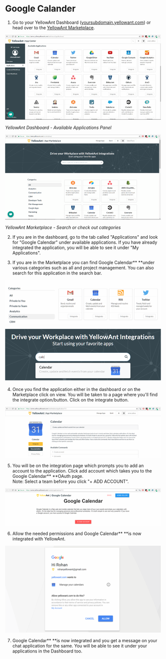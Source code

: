 # Google Calander

1. Go to your YellowAnt Dashboard \([yoursubdomain.yellowant.com](https://github.com/yellowanthq/yellowant-help-center/tree/bdad19066023aa6a8b667a1d6f05b72945b49759/yoursubdomain.yellowant.com)\) or head over to the [YellowAnt Marketplace](https://www.yellowant.com/marketplace). 

![](../../.gitbook/assets/image%20%282%29.png)

_YellowAnt Dashboard - Available Applications Panel_

![](../../.gitbook/assets/image%20%2891%29.png)

_YellowAnt Marketplace - Search or check out categories_

2. If you are in the dashboard, go to the tab called "Applications" and look for "Google Calendar" under available applications. If you have already integrated the application, you will be able to see it under "My Applications".

3. If you are in the Marketplace you can find Google Calendar** **under various categories such as all and project management. You can also search for this application in the search bar.  


![](../../.gitbook/assets/image%20%2877%29.png)

![](../../.gitbook/assets/image%20%2819%29.png)

4. Once you find the application either in the dashboard or on the Marketplace click on view. You will be taken to a page where you'll find the integrate option/button. Click on the integrate button.  


![](../../.gitbook/assets/image%20%2882%29.png)

5. You will be on the integration page which prompts you to add an account to the application. Click add account which takes you to the Google Calendar** **OAuth page.  
Note: Select a team before you click "+ ADD ACCOUNT".  


![](../../.gitbook/assets/image%20%28111%29.png)

6. Allow the needed permissions and Google Calendar** **is now integrated with YellowAnt.  


![](../../.gitbook/assets/image%20%2836%29.png)

7. Google Calendar** **is now integrated and you get a message on your chat application for the same. You will be able to see it under your applications in the Dashboard too.

